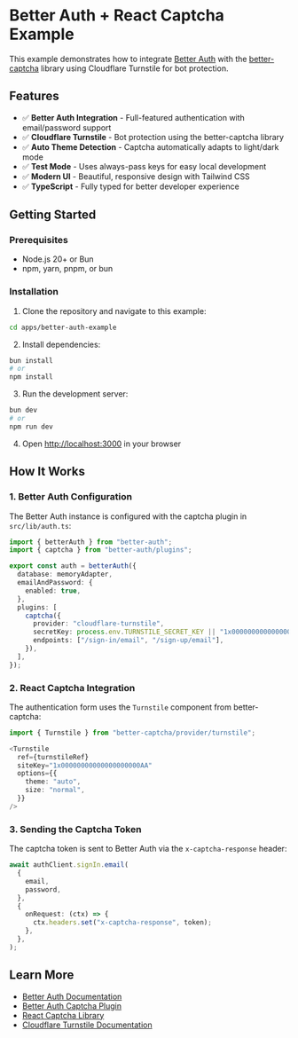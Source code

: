 # Better Auth + React Captcha Example

This example demonstrates how to integrate [Better Auth](https://www.better-auth.com/) with the [better-captcha](https://github.com/LuggaPugga/better-captcha) library using Cloudflare Turnstile for bot protection.

## Features

- ✅ **Better Auth Integration** - Full-featured authentication with email/password support
- ✅ **Cloudflare Turnstile** - Bot protection using the better-captcha library
- ✅ **Auto Theme Detection** - Captcha automatically adapts to light/dark mode
- ✅ **Test Mode** - Uses always-pass keys for easy local development
- ✅ **Modern UI** - Beautiful, responsive design with Tailwind CSS
- ✅ **TypeScript** - Fully typed for better developer experience

## Getting Started

### Prerequisites

- Node.js 20+ or Bun
- npm, yarn, pnpm, or bun

### Installation

1. Clone the repository and navigate to this example:

```bash
cd apps/better-auth-example
```

2. Install dependencies:

```bash
bun install
# or
npm install
```

3. Run the development server:

```bash
bun dev
# or
npm run dev
```

4. Open [http://localhost:3000](http://localhost:3000) in your browser

## How It Works

### 1. Better Auth Configuration

The Better Auth instance is configured with the captcha plugin in `src/lib/auth.ts`:

```typescript
import { betterAuth } from "better-auth";
import { captcha } from "better-auth/plugins";

export const auth = betterAuth({
  database: memoryAdapter,
  emailAndPassword: {
    enabled: true,
  },
  plugins: [
    captcha({
      provider: "cloudflare-turnstile",
      secretKey: process.env.TURNSTILE_SECRET_KEY || "1x0000000000000000000000000000000AA",
      endpoints: ["/sign-in/email", "/sign-up/email"],
    }),
  ],
});
```

### 2. React Captcha Integration

The authentication form uses the `Turnstile` component from better-captcha:

```typescript
import { Turnstile } from "better-captcha/provider/turnstile";

<Turnstile
  ref={turnstileRef}
  siteKey="1x00000000000000000000AA"
  options={{
    theme: "auto",
    size: "normal",
  }}
/>
```

### 3. Sending the Captcha Token

The captcha token is sent to Better Auth via the `x-captcha-response` header:

```typescript
await authClient.signIn.email(
  {
    email,
    password,
  },
  {
    onRequest: (ctx) => {
      ctx.headers.set("x-captcha-response", token);
    },
  },
);
```


## Learn More

- [Better Auth Documentation](https://www.better-auth.com/docs)
- [Better Auth Captcha Plugin](https://www.better-auth.com/docs/plugins/captcha)
- [React Captcha Library](https://github.com/LuggaPugga/better-captcha)
- [Cloudflare Turnstile Documentation](https://developers.cloudflare.com/turnstile/)

